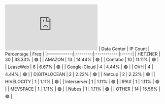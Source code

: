 ![Diagramm](https://github.com/obajay/StateSync-snapshots/blob/main/Projects/Oraichain/1/README.md)
| Data Center | IP Count | Percentage | Freq |
|:------------:|:--------:|:-----------:|:-----:|
| HETZNER | 30 | 33.33% | 🟢 |
| AMAZON | 13 | 14.44% | 🟢 |
| Contabo | 10 | 11.11% | 🟢 |
| LeaseWeb | 6 | 6.67% | 🟢 |
| Google-Cloud | 4 | 4.44% | 🟢 |
| OVH | 4 | 4.44% | 🟢 |
| DIGITALOCEAN | 2 | 2.22% | 🟢 |
| Netcup | 2 | 2.22% | 🟢 |
| HIVELOCITY | 1 | 1.11% | 🟢 |
| Interserver | 1 | 1.11% | 🟢 |
| IPAX | 1 | 1.11% | 🟢 |
| MEVSPACE | 1 | 1.11% | 🟢 |
| Nubes | 1 | 1.11% | 🟢 |
| OTHER | 14 | 15.56% | 🟢 |